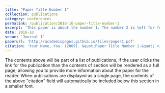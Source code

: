 ```yaml
---
title: "Paper Title Number 1"
collection: publications
category: conferences
permalink: /publication/2018-10-paper-title-number-1
excerpt: 'This paper is about the number 1. The number 2 is left for future work.'
date: 2018-10
venue: 'Journal 1'
paperurl: 'http://academicpages.github.io/files/paper1.pdf'
citation: 'Your Name, You. (2009). &quot;Paper Title Number 1.&quot; <i>Journal 1</i>. 1(1).'
---
```

The contents above will be part of a list of publications, if the user clicks the link for the publication than the contents of section will be rendered as a full page, allowing you to provide more information about the paper for the reader. When publications are displayed as a single page, the contents of the above "citation" field will automatically be included below this section in a smaller font.

